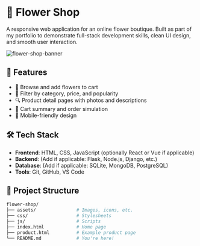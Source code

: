 # 🌸 Flower Shop

A responsive web application for an online flower boutique. Built as part of my portfolio to demonstrate full-stack development skills, clean UI design, and smooth user interaction.

![flower-shop-banner](./assets/banner.png) <!-- Optional: include a screenshot or banner -->

## 🚀 Features

- 🛒 Browse and add flowers to cart
- 💐 Filter by category, price, and popularity
- 🔍 Product detail pages with photos and descriptions
- 🧾 Cart summary and order simulation
- 📱 Mobile-friendly design

## 🛠️ Tech Stack

- **Frontend**: HTML, CSS, JavaScript (optionally React or Vue if applicable)
- **Backend**: (Add if applicable: Flask, Node.js, Django, etc.)
- **Database**: (Add if applicable: SQLite, MongoDB, PostgreSQL)
- **Tools**: Git, GitHub, VS Code

## 📂 Project Structure

```bash
flower-shop/
├── assets/               # Images, icons, etc.
├── css/                  # Stylesheets
├── js/                   # Scripts
├── index.html            # Home page
├── product.html          # Example product page
└── README.md             # You're here!
